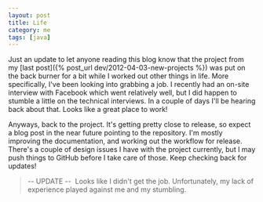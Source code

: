 ```yaml
---           
layout: post
title: Life
category: me
tags: [java]
---
```


Just an update to let anyone reading this blog know that the project from my
[last post]({% post_url dev/2012-04-03-new-projects %}) was put on the back
burner for a bit while I worked out other things in life. More specifically,
I've been looking into grabbing a job.  I recently had an on-site interview
with Facebook which went relatively well, but I did happen to stumble a little
on the technical interviews. In a couple of days I'll be hearing back about
that.  Looks like a great place to work!


Anyways, back to the project. It's getting pretty close to release, so expect a
blog post in the near future pointing to the repository. I'm mostly improving
the documentation, and working out the workflow for release. There's a couple
of design issues I have with the project currently, but I may push things to
GitHub before I take care of those. Keep checking back for updates!

> -- UPDATE -- 
> Looks like I didn't get the job. Unfortunately, my lack of experience played
> against me and my stumbling.
